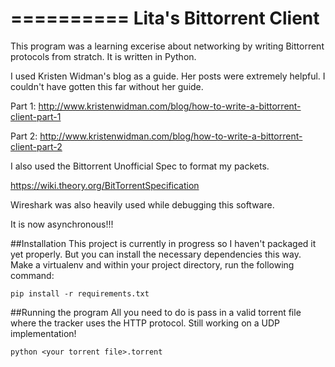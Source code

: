 ==========
Lita's Bittorrent Client
==========

This program was a learning excerise about networking by writing
Bittorrent protocols from stratch. It is written in Python.

I used Kristen Widman's blog as a guide. Her posts were extremely helpful. 
I couldn't have gotten this far without her guide.

Part 1:
http://www.kristenwidman.com/blog/how-to-write-a-bittorrent-client-part-1

Part 2:
http://www.kristenwidman.com/blog/how-to-write-a-bittorrent-client-part-2

I also used the Bittorrent Unofficial Spec to format my packets.

https://wiki.theory.org/BitTorrentSpecification

Wireshark was also heavily used while debugging this software.

It is now asynchronous!!!

##Installation
This project is currently in progress so I haven't packaged it yet properly.
But you can install the necessary dependencies this way. Make a virtualenv and
within your project directory, run the following command:

`pip install -r requirements.txt`

##Running the program
All you need to do is pass in a valid torrent file where the tracker uses
the HTTP protocol. Still working on a UDP implementation!

`python <your torrent file>.torrent`
